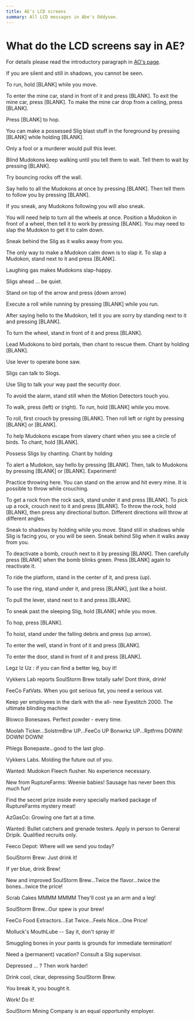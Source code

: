 ```yaml
---
title: AE's LCD screens
summary: All LCD messages in Abe's Oddysee.
---
```


<link rel="stylesheet" href="/css/screen.css">

# What do the LCD screens say in AE?

For details please read the introductory paragraph in [AO's page](/lcd_ao).

<p class="lcd">If you are silent and still in shadows, you cannot be seen.</p>
<p class="lcd">To run, hold [BLANK] while you move.</p>
<p class="lcd">To enter the mine car, stand in front of it and press [BLANK]. To exit the mine car, press [BLANK]. To make the mine car drop from a ceiling, press [BLANK].</p>
<p class="lcd">Press [BLANK] to hop.</p>
<p class="lcd">You can make a possessed Slig blast stuff in the foreground by pressing [BLANK] while holding [BLANK].</p>
<p class="lcd red">Only a fool or a murderer would pull this lever.</p>
<p class="lcd">Blind Mudokons keep walking until you tell them to wait. Tell them to wait by pressing [BLANK].</p>
<p class="lcd">Try bouncing rocks off the wall.</p>
<p class="lcd">Say hello to all the Mudokons at once by pressing [BLANK]. Then tell them to follow you by pressing [BLANK].</p>
<p class="lcd">If you sneak, any Mudokons following you will also sneak.</p>
<p class="lcd">You will need help to turn all the wheels at once. Position a Mudokon in front of a wheel, then tell it to work by pressing [BLANK]. You may need to slap the Mudokon to get it to calm down.</p>
<p class="lcd">Sneak behind the Slig as it walks away from you.</p>
<p class="lcd">The only way to make a Mudokon calm down is to slap it. To slap a Mudokon, stand next to it and press [BLANK].</p>
<p class="lcd red">Laughing gas makes Mudokons slap-happy.</p>
<p class="lcd red">Sligs ahead ... be quiet.</p>
<p class="lcd">Stand on top of the arrow and press (down arrow)</p>
<p class="lcd">Execute a roll while running by pressing [BLANK] while you run.</p>
<p class="lcd">After saying hello to the Mudokon, tell it you are sorry by standing next to it and pressing [BLANK].</p>
<p class="lcd">To turn the wheel, stand in front of it and press [BLANK].</p>
<p class="lcd">Lead Mudokons to bird portals, then chant to rescue them. Chant by holding [BLANK].</p>
<p class="lcd">Use lever to operate bone saw.</p>
<p class="lcd">Sligs can talk to Slogs.</p>
<p class="lcd">Use Slig to talk your way past the security door.</p>
<p class="lcd">To avoid the alarm, stand still when the Motion Detectors touch you.</p>
<p class="lcd">To walk, press (left) or (right). To run, hold [BLANK] while you move.</p>
<p class="lcd">To roll, first crouch by pressing [BLANK]. Then roll left or right by pressing [BLANK] or [BLANK].</p>
<p class="lcd">To help Mudokons escape from slavery chant when you see a circle of birds. To chant, hold [BLANK].</p>
<p class="lcd">Possess Sligs by chanting. Chant by holding</p>
<p class="lcd">To alert a Mudokon, say hello by pressing [BLANK]. Then, talk to Mudokons by pressing [BLANK] or [BLANK]. Experiment!</p>
<p class="lcd">Practice throwing here. You can stand on the arrow and hit every mine. It is possible to throw while crouching.</p>
<p class="lcd">To get a rock from the rock sack, stand under it and press [BLANK]. To pick up a rock, crouch next to it and press [BLANK]. To throw the rock, hold [BLANK], then press any directional button. Different directions will throw at different angles.</p>
<p class="lcd">Sneak to shadows by holding while you move. Stand still in shadows while Slig is facing you, or you will be seen. Sneak behind Slig when it walks away from you.</p>
<p class="lcd">To deactivate a bomb, crouch next to it by pressing [BLANK]. Then carefully press [BLANK] when the bomb blinks green. Press [BLANK] again to reactivate it.</p>
<p class="lcd">To ride the platform, stand in the center of it, and press (up).</p>
<p class="lcd">To use the ring, stand under it, and press [BLANK], just like a hoist.</p>
<p class="lcd">To pull the lever, stand next to it and press [BLANK].</p>
<p class="lcd">To sneak past the sleeping Slig, hold [BLANK] while you move.</p>
<p class="lcd">To hop, press [BLANK].</p>
<p class="lcd">To hoist, stand under the falling debris and press (up arrow).</p>
<p class="lcd">To enter the well, stand in front of it and press [BLANK].</p>
<p class="lcd">To enter the door, stand in front of it and press [BLANK].</p>
<p class="lcd red">Legz Iz Uz : if you can find a better leg, buy it!</p>
<p class="lcd red">Vykkers Lab reports SoulStorm Brew totally safe! Dont think, drink!</p>
<p class="lcd red">FeeCo FatVats. When you got serious fat, you need a serious vat.</p>
<p class="lcd red">Keep yer employees in the dark with the all- new Eyestitch 2000. The ultimate blinding machine</p>
<p class="lcd red">Blowco Bonesaws. Perfect powder - every time.</p>
<p class="lcd red">Moolah Ticker...SolstrmBrw UP...FeeCo UP Bonwrkz UP...Rptfrms DOWN! DOWN! DOWN!</p>
<p class="lcd red">Phlegs Bonepaste...good to the last glop.</p>
<p class="lcd red">Vykkers Labs. Molding the future out of you.</p>
<p class="lcd red">Wanted: Mudokon Fleech flusher. No experience necessary.</p>
<p class="lcd red">New from RuptureFarms: Weenie babies! Sausage has never been this much fun!</p>
<p class="lcd red">Find the secret prize inside every specially marked package of RuptureFarms mystery meat!</p>
<p class="lcd red">AzGasCo: Growing one fart at a time.</p>
<p class="lcd red">Wanted: Bullet catchers and grenade testers. Apply in person to General Dripik. Qualified recruits only.</p>
<p class="lcd red">Feeco Depot: Where will we send you today?</p>
<p class="lcd red">SoulStorm Brew: Just drink it!</p>
<p class="lcd red">If yer blue, drink Brew!</p>
<p class="lcd red">New and improved SoulStorm Brew...Twice the flavor...twice the bones...twice the price!</p>
<p class="lcd red">Scrab Cakes MMMM MMMM They'll cost ya an arm and a leg!</p>
<p class="lcd red">SoulStorm Brew...Our spew is your brew!</p>
<p class="lcd red">FeeCo Food Extractors...Eat Twice...Feels Nice...One Price!</p>
<p class="lcd red">Molluck's MouthLube -- Say it, don't spray it!</p>
<p class="lcd red">Smuggling bones in your pants is grounds for immediate termination!</p>
<p class="lcd red">Need a (permanent) vacation? Consult a Slig supervisor.</p>
<p class="lcd red">Depressed ... ? Then work harder!</p>
<p class="lcd red">Drink cool, clear, depressing SoulStorm Brew.</p>
<p class="lcd red">You break it, you bought it.</p>
<p class="lcd red">Work! Do it!</p>
<p class="lcd red">SoulStorm Mining Company is an equal opportunity employer.</p>
